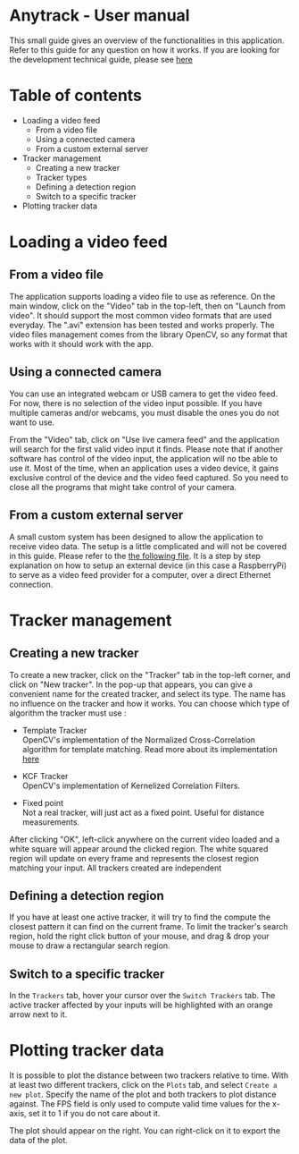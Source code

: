# Anytrack - User manual

This small guide gives an overview of the functionalities
in this application. Refer to this guide for any question on how
it works. If you are looking for the development 
technical guide, please see [here](./DEV_MANUAL.md) 

# Table of contents
- Loading a video feed
	- From a video file
	- Using a connected camera
	- From a custom external server
- Tracker management
	- Creating a new tracker
	- Tracker types
	- Defining a detection region
	- Switch to a specific tracker
- Plotting tracker data

# Loading a video feed
## From a video file
The application supports loading a video file to use as reference. On the main
window, click on the "Video" tab in the top-left, then on "Launch from video".
It should support the most common video formats that are used everyday. The
".avi" extension has been tested and works properly.
The video files management comes from the library OpenCV, so any format that
works with it should work with the app.

## Using a connected camera
You can use an integrated webcam or USB camera to get the video feed. For now,
there is no selection of the video input possible. If you have multiple cameras
and/or webcams, you must disable the ones you do not want to use.

From the "Video" tab, click on "Use live camera feed" and the application will
search for the first valid video input it finds. Please note that if another
software has control of the video input, the application will no tbe able to use
it. Most of the time, when an application uses a video device, it gains
exclusive control of the device and the video feed captured. So you need to
close all the programs that might take control of your camera.

## From a custom external server
A small custom system has been designed to allow the application to receive
video data. The setup is a little complicated and will not be covered in this
guide. Please refer to the [the following file](../custom_integrations/tixier_mita_lab/README.md).
It is a step by step explanation on how to setup an external device (in this
case a RaspberryPi) to serve as a video feed provider for a computer, over
a direct Ethernet connection.

# Tracker management
## Creating a new tracker
To create a new tracker, click on the "Tracker" tab in the top-left corner, and
click on "New tracker". In the pop-up that appears, you can give a convenient
name for the created tracker, and select its type. The name has no influence on
the tracker and how it works. You can choose which type of algorithm the tracker must use :

- Template Tracker  
OpenCV's implementation of the Normalized Cross-Correlation algorithm for template matching.
Read more about its implementation [here](https://docs.opencv.org/4.x/df/dfb/group__imgproc__object.html#gga3a7850640f1fe1f58fe91a2d7583695dac6677e2af5e0fae82cc5339bfaef5038)


- KCF Tracker  
OpenCV's implementation of Kernelized Correlation Filters.


- Fixed point  
Not a real tracker, will just act as a fixed point. Useful for distance measurements.

After clicking "OK", left-click anywhere on the current video loaded and a white square 
will appear around the clicked region. The white squared region will update on every frame and represents
the closest region matching your input. All trackers created are independent

## Defining a detection region
If you have at least one active tracker, it will try to find the compute the closest
pattern it can find on the current frame. To limit the tracker's search region, 
hold the right click button of your mouse, and drag & drop your mouse to draw a rectangular
search region. 

## Switch to a specific tracker
In the `Trackers` tab, hover your cursor over the `Switch Trackers` tab.
The active tracker affected by your inputs will be highlighted with an orange arrow
next to it.

# Plotting tracker data
It is possible to plot the distance between two trackers relative to time.
With at least two different trackers, click on the `Plots` tab, and select `Create a new plot`.
Specify the name of the plot and both trackers to plot distance against.
The FPS field is only used to compute valid time values for the x-axis, set it to
1 if you do not care about it.

The plot should appear on the right. You can right-click on it to export the data of the plot.